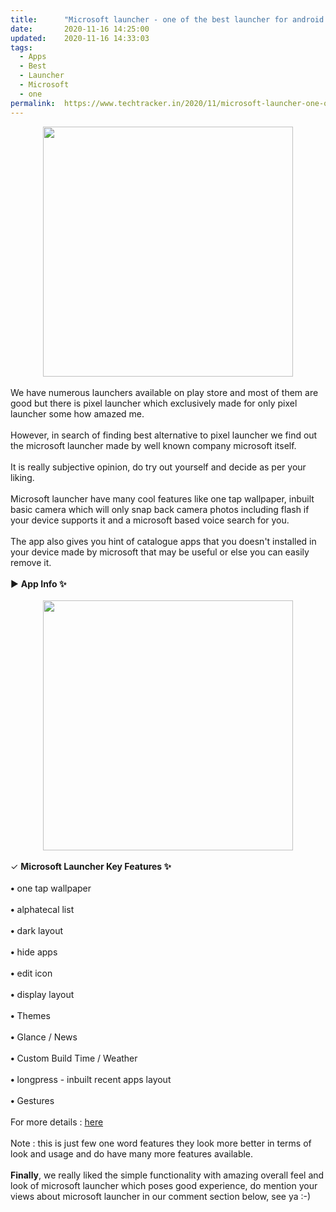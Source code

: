 ```yaml
---
title:		"Microsoft launcher - one of the best launcher for android !"
date:		2020-11-16 14:25:00
updated:	2020-11-16 14:33:03
tags: 
  - Apps
  - Best
  - Launcher
  - Microsoft
  - one	
permalink:	https://www.techtracker.in/2020/11/microsoft-launcher-one-of-best-launcher.html
---
```


<div></div><div><div class="separator" style="clear: both; text-align: center;">
  <a href="https://lh3.googleusercontent.com/-yk-1xmnCVVo/X7I-bDHIWTI/AAAAAAAACNY/xz-aDCNPtXwVqoiY4Z25d4IMkSA60judgCLcBGAsYHQ/s1600/1605516904444287-0.png" imageanchor="1" style="margin-left: 1em; margin-right: 1em;">
    <img border="0" src="https://lh3.googleusercontent.com/-yk-1xmnCVVo/X7I-bDHIWTI/AAAAAAAACNY/xz-aDCNPtXwVqoiY4Z25d4IMkSA60judgCLcBGAsYHQ/s1600/1605516904444287-0.png" width="400">
  </a>
</div><br></div>We have numerous launchers available on play store and most of them are good but there is pixel launcher which exclusively made for only pixel launcher some how amazed me.<div><br></div><div>However, in search of finding best alternative to pixel launcher we find out the microsoft launcher made by well known company microsoft itself.</div><div><br></div><div>It is really subjective opinion, do try out yourself and decide as per your liking.</div><div><br></div><div>Microsoft launcher have many cool features like one tap wallpaper, inbuilt basic camera which will only snap back camera photos including flash if your device supports it and a microsoft based voice search for you.</div><div><br></div><div>The app also gives you hint of catalogue apps that you doesn't installed in your device made by microsoft that may be useful or else you can easily remove it.</div><div><br></div><div>▶ <b>App Info ✨</b></div><div><b><br></b></div><div><b><div class="separator" style="clear: both; text-align: center;">
  <a href="https://lh3.googleusercontent.com/-Ws4_IGS2vKA/X7JARYSzHVI/AAAAAAAACNk/4Ua4ZObeVQME8i1GkeXzIcvEIW2PWVqfwCLcBGAsYHQ/s1600/1605517377323257-0.png" imageanchor="1" style="margin-left: 1em; margin-right: 1em;">
    <img border="0" src="https://lh3.googleusercontent.com/-Ws4_IGS2vKA/X7JARYSzHVI/AAAAAAAACNk/4Ua4ZObeVQME8i1GkeXzIcvEIW2PWVqfwCLcBGAsYHQ/s1600/1605517377323257-0.png" width="400">
  </a>
</div></b></div><div><br></div><div>✓ <b>Microsoft Launcher Key Features ✨</b></div><div><br></div><div><b>•</b> one tap wallpaper</div><div><br></div><div><b>•</b> alphatecal list</div><div><br></div><div><b>•</b> dark layout</div><div><br></div><div><b>•</b> hide apps</div><div><br></div><div><b>•</b> edit icon</div><div><br></div><div><b>•</b> display layout</div><div><br></div><div><b>•</b> Themes</div><div><br></div><div><b>•</b> Glance / News&nbsp;</div><div><br></div><div><b>•</b> Custom Build Time / Weather</div><div><br></div><div><b>•</b> longpress - inbuilt recent apps layout</div><div><br></div><div><b>•</b> Gestures</div><div><br></div><div>For more details : <a href="https://play.google.com/store/apps/details?id=com.microsoft.launcher">here</a>&nbsp;</div><div><br></div><div>Note : this is just few one word features they look more better in terms of look and usage and do have many more features available.</div><div><br></div><div><b>Finally</b>, we really liked the simple functionality with amazing overall feel and look of microsoft launcher which poses good experience, do mention your views about microsoft launcher in our comment section below, see ya :-)</div>
<!-- no comments on this post -->